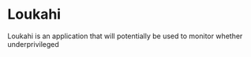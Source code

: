 # Loukahi
Loukahi is an application that will potentially be used to monitor whether underprivileged 
